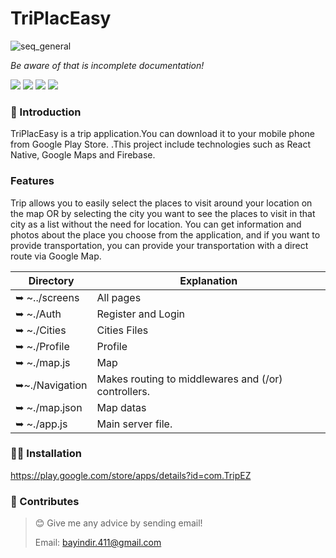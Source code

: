 # TriPlacEasy
![seq_general](https://play-lh.googleusercontent.com/JziPaYSkpvg9fQguB8FULh1giL06s2yowCcXZEyirjw4bMHV-O5UEmCJQRYHK0kEUw=w240-h480-rw)





_Be aware of that is incomplete documentation!_

![](https://img.shields.io/badge/React%20Native-black?logo=react&logoColor=blue)
![](https://img.shields.io/badge/Firebase-black?logo=firebase&logoColor=yellow)
![](https://img.shields.io/badge/Google%20Maps-blue?logo=google&logoColor=white)
![](https://img.shields.io/badge/JavaScript-F7DF1E?logo=javascript&logoColor=black)


### 🎀 Introduction

TriPlacEasy is a trip application.You can download it to your mobile phone from Google Play Store. .This project include technologies such as React Native, Google Maps and Firebase.

### Features

Trip allows you to easily select the places to visit around your location on the map OR by selecting the city you want to see the places to visit in that city as a list without the need for location. You can get information and photos about the place you choose from the application, and if you want to provide transportation, you can provide your transportation with a direct route via Google Map.









| Directory                | Explanation                                                                                |
| ------------------------ | ------------------------------------------------------------------------------------------ |
| ➥ ~../screens           | All pages                         |
| ➥ ~./Auth              |Register and Login        |
| ➥ ~./Cities              |Cities Files                                                                      |
| ➥ ~./Profile            | Profile                                                                                       |
| ➥ ~./map.js             | Map                                                                                       |
| ➥~./Navigation         | Makes routing to middlewares and (/or) controllers.                                        |
| ➥ ~./map.json              | Map datas |
| ➥ ~./app.js              | Main server file.                                                                          |
                                                              




### 👨‍💻 Installation

https://play.google.com/store/apps/details?id=com.TripEZ







### 🤝 Contributes

> 😊 Give me any advice by sending email!
>
> Email: bayindir.411@gmail.com
